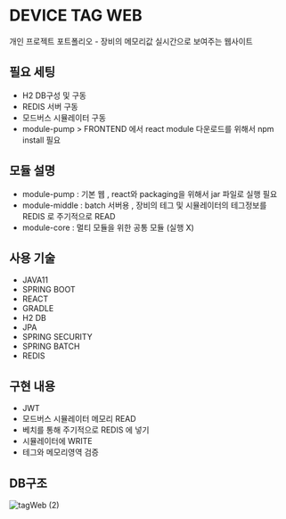 # DEVICE TAG WEB
개인 프로젝트 포트폴리오 - 장비의 메모리값 실시간으로 보여주는 웹사이트 

## 필요 세팅
- H2 DB구성 및 구동
- REDIS 서버 구동
- 모드버스 시뮬레이터 구동
- module-pump >  FRONTEND  에서 react module 다운로드를 위해서 npm install 필요


## 모듈 설명
- module-pump :  기본 웹 , react와 packaging을 위해서 jar 파일로 실행 필요
- module-middle :  batch 서버용 ,  장비의 테그 및 시뮬레이터의 테그정보를 REDIS 로 주기적으로 READ
- module-core :   멀티 모듈을 위한 공통 모듈 (실행 X)



## 사용 기술
- JAVA11 
- SPRING BOOT
- REACT
- GRADLE
- H2 DB
- JPA
- SPRING SECURITY
- SPRING BATCH
- REDIS

## 구현 내용
* JWT
* 모드버스 시뮬레이터 메모리 READ
* 베치를 통해 주기적으로 REDIS 에 넣기
* 시뮬레이터에 WRITE 
* 테그와 메모리영역 검증 

## DB구조 

![tagWeb (2)](https://user-images.githubusercontent.com/104551163/179693985-8bb8a501-652e-4f0c-b5c8-353072f140a2.png)


